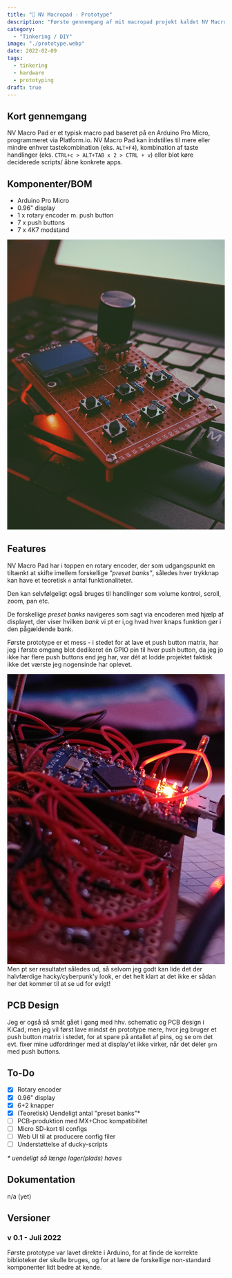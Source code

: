 ```yaml
---
title: "🤖 NV Macropad - Prototype"
description: "Første gennemgang af mit macropad projekt kaldet NV Macropad."
category:
  - "Tinkering / DIY"
image: "./prototype.webp"
date: 2022-02-09
tags:
  - tinkering
  - hardware
  - prototyping
draft: true
---
```


## Kort gennemgang

NV Macro Pad er et typisk macro pad baseret på en Arduino Pro Micro, programmeret via Platform.io. NV Macro Pad kan indstilles til mere eller mindre enhver tastekombination (eks. `ALT+F4`), kombination af taste handlinger (eks. `CTRL+c > ALT+TAB x 2 > CTRL + v`) eller blot køre deciderede scripts/ åbne konkrete apps.

## Komponenter/BOM

- Arduino Pro Micro
- 0.96" display
- 1 x rotary encoder m. push button
- 7 x push buttons
- 7 x 4K7 modstand

![Første prototype](nvmacropad.jpg)

## Features

NV Macro Pad har i toppen en rotary encoder, der som udgangspunkt en tiltænkt at skifte imellem forskellige _"preset banks"_, således hver trykknap kan have et teoretisk `n` antal funktionaliteter.

Den kan selvfølgeligt også bruges til handlinger som volume kontrol, scroll, zoom, pan etc.

De forskellige _preset banks_ navigeres som sagt via encoderen med hjælp af displayet, der viser hvilken _bank_ vi pt er i,og hvad hver knaps funktion gør i den pågældende bank.

Første prototype er et mess - i stedet for at lave et push button matrix, har jeg i første omgang blot dedikeret én GPIO pin til hver push button, da jeg jo ikke har flere push buttons end jeg har, var dét at lodde projektet faktisk ikke det værste jeg nogensinde har oplevet.

![v 0.1](wirehell.jpg)
Men pt ser resultatet således ud, så selvom jeg godt kan lide det der halvfærdige hacky/cyberpunk'y look, er det helt klart at det ikke er sådan her det kommer til at se ud for evigt!

## PCB Design

Jeg er også så småt gået i gang med hhv. schematic og PCB design i KiCad, men jeg vil først lave mindst én prototype mere, hvor jeg bruger et push button matrix i stedet, for at spare på antallet af pins, og se om det evt. fixer mine udfordringer med at display'et ikke virker, når det deler `grn` med push buttons.

## To-Do

- [x] Rotary encoder
- [x] 0.96" display
- [x] 6+2 knapper
- [x] (Teoretisk) Uendeligt antal "preset banks"\*
- [ ] PCB-produktion med MX+Choc kompatibilitet
- [ ] Micro SD-kort til configs
- [ ] Web UI til at producere config filer
- [ ] Understøttelse af ducky-scripts

_\* uendeligt så længe lager(plads) haves_

## Dokumentation

n/a (yet)

## Versioner

### v 0.1 - Juli 2022

Første prototype var lavet direkte i Arduino, for at finde de korrekte biblioteker der skulle bruges, og for at lære de forskellige non-standard komponenter lidt bedre at kende.
